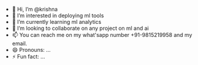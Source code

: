 - 👋 Hi, I’m @krishna
- 👀 I’m interested in deploying ml tools
- 🌱 I’m currently learning ml analytics
- 💞️ I’m looking to collaborate on any project on ml and ai
- 📫 You can reach me on my what'sapp number +91-9815219958 and my email.
- 😄 Pronouns: ...
- ⚡ Fun fact: ...

<!---
krishna0712a/krishna0712a is a ✨ special ✨ repository because its `README.md` (this file) appears on your GitHub profile.
You can click the Preview link to take a look at your changes.
--->
